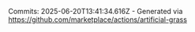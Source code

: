 Commits: 2025-06-20T13:41:34.616Z - Generated via https://github.com/marketplace/actions/artificial-grass
<br>
